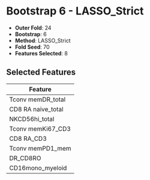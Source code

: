 # Bootstrap 6 - LASSO_Strict

- **Outer Fold**: 24
- **Bootstrap**: 6
- **Method**: LASSO_Strict
- **Fold Seed**: 70
- **Features Selected**: 8

## Selected Features

| Feature |
|---------|
| Tconv memDR_total |
| CD8 RA naive_total |
| NKCD56hi_total |
| Tconv memKi67_CD3 |
| CD8 RA_CD3 |
| Tconv memPD1_mem |
| DR_CD8RO |
| CD16mono_myeloid |
